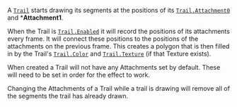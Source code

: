 A [`Trail`](https://create.roblox.com/docs/reference/engine/classes/Trail) starts drawing its segments at the positions of its
[`Trail.Attachment0`](https://create.roblox.com/docs/reference/engine/classes/Trail#Attachment0) and ***Attachment1**.

When the Trail is [`Trail.Enabled`](https://create.roblox.com/docs/reference/engine/classes/Trail#Enabled) it will record the positions of
its attachments every frame. It will connect these positions to the
positions of the attachments on the previous frame. This creates a polygon
that is then filled in by the Trail's [`Trail.Color`](https://create.roblox.com/docs/reference/engine/classes/Trail#Color) and
[`Trail.Texture`](https://create.roblox.com/docs/reference/engine/classes/Trail#Texture) (if that Texture exists).

When created a Trail will not have any Attachments set by default. These
will need to be set in order for the effect to work.

Changing the Attachments of a Trail while a trail is drawing will remove
all of the segments the trail has already drawn.